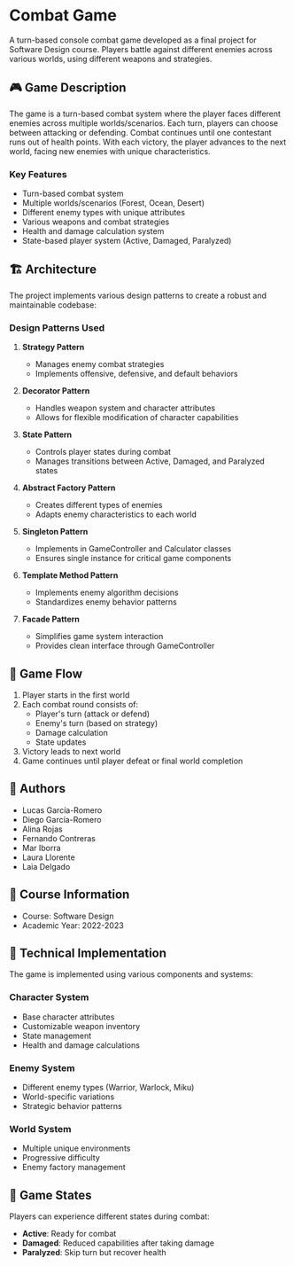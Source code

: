 # Combat Game

A turn-based console combat game developed as a final project for Software Design course. Players battle against different enemies across various worlds, using different weapons and strategies.

## 🎮 Game Description

The game is a turn-based combat system where the player faces different enemies across multiple worlds/scenarios. Each turn, players can choose between attacking or defending. Combat continues until one contestant runs out of health points. With each victory, the player advances to the next world, facing new enemies with unique characteristics.

### Key Features

- Turn-based combat system
- Multiple worlds/scenarios (Forest, Ocean, Desert)
- Different enemy types with unique attributes
- Various weapons and combat strategies
- Health and damage calculation system
- State-based player system (Active, Damaged, Paralyzed)

## 🏗 Architecture

The project implements various design patterns to create a robust and maintainable codebase:

### Design Patterns Used

1. **Strategy Pattern**
   - Manages enemy combat strategies
   - Implements offensive, defensive, and default behaviors

2. **Decorator Pattern**
   - Handles weapon system and character attributes
   - Allows for flexible modification of character capabilities

3. **State Pattern**
   - Controls player states during combat
   - Manages transitions between Active, Damaged, and Paralyzed states

4. **Abstract Factory Pattern**
   - Creates different types of enemies
   - Adapts enemy characteristics to each world

5. **Singleton Pattern**
   - Implements in GameController and Calculator classes
   - Ensures single instance for critical game components

6. **Template Method Pattern**
   - Implements enemy algorithm decisions
   - Standardizes enemy behavior patterns

7. **Facade Pattern**
   - Simplifies game system interaction
   - Provides clean interface through GameController

## 🎯 Game Flow

1. Player starts in the first world
2. Each combat round consists of:
   - Player's turn (attack or defend)
   - Enemy's turn (based on strategy)
   - Damage calculation
   - State updates
3. Victory leads to next world
4. Game continues until player defeat or final world completion

## 👥 Authors

- Lucas García-Romero
- Diego García-Romero
- Alina Rojas
- Fernando Contreras
- Mar Iborra
- Laura Llorente
- Laia Delgado

## 📅 Course Information

- Course: Software Design
- Academic Year: 2022-2023

## 🔧 Technical Implementation

The game is implemented using various components and systems:

### Character System
- Base character attributes
- Customizable weapon inventory
- State management
- Health and damage calculations

### Enemy System
- Different enemy types (Warrior, Warlock, Miku)
- World-specific variations
- Strategic behavior patterns

### World System
- Multiple unique environments
- Progressive difficulty
- Enemy factory management

## 🎲 Game States

Players can experience different states during combat:
- **Active**: Ready for combat
- **Damaged**: Reduced capabilities after taking damage
- **Paralyzed**: Skip turn but recover health

